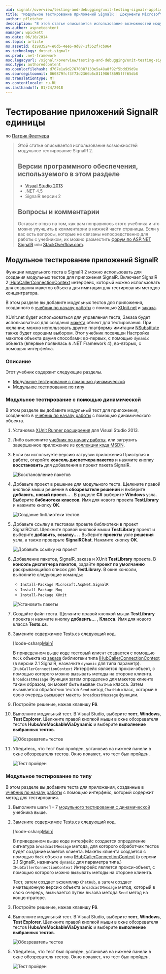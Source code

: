 ```yaml
---
uid: signalr/overview/testing-and-debugging/unit-testing-signalr-applications
title: "Модульное тестирование приложений SignalR | Документы Microsoft"
author: pfletcher
description: "В этой статье описывается использование возможностей модульное тестирование SignalR 2.0."
ms.author: aspnetcontent
manager: wpickett
ms.date: 06/10/2014
ms.topic: article
ms.assetid: d1983524-e0d5-4ee6-9d87-1f552f7cb964
ms.technology: dotnet-signalr
ms.prod: .net-framework
msc.legacyurl: /signalr/overview/testing-and-debugging/unit-testing-signalr-applications
msc.type: authoredcontent
ms.openlocfilehash: d767e1a9d27670387133e5a48a8f92f5bdd39d9e
ms.sourcegitcommit: 060879fcf3f73d2366b5c811986f8695fff65db8
ms.translationtype: MT
ms.contentlocale: ru-RU
ms.lasthandoff: 01/24/2018
---
```

<a name="unit-testing-signalr-applications"></a>Тестирование приложений SignalR единицы
====================
по [Патрик Флетчера](https://github.com/pfletcher)

> Этой статье описывается использование возможностей модульное тестирование SignalR 2. 
> 
> ## <a name="software-versions-used-in-this-topic"></a>Версии программного обеспечения, используемого в этом разделе
> 
> 
> - [Visual Studio 2013](https://www.microsoft.com/visualstudio/eng/2013-downloads)
> - .NET 4.5
> - SignalR версии 2
>   
> 
> 
> ## <a name="questions-and-comments"></a>Вопросы и комментарии
> 
> Оставьте отзыв на том, как вам понравилось этого учебника и что можно улучшить в комментарии в нижней части страницы. Если у вас есть вопросы, которые не связаны непосредственно для работы с учебником, их можно разместить [форум по ASP.NET SignalR](https://forums.asp.net/1254.aspx/1?ASP+NET+SignalR) или [StackOverflow.com](http://stackoverflow.com/).


<a id="unit"></a>
## <a name="unit-testing-signalr-applications"></a>Модульное тестирование приложений SignalR

Функции модульного теста в SignalR 2 можно использовать для создания модульных тестов для приложения SignalR. Включает SignalR 2 [IHubCallerConnectionContext](https://msdn.microsoft.com/library/microsoft.aspnet.signalr.hubs.ihubcallerconnectioncontext(v=vs.118).aspx) интерфейс, который можно использовать для создания макетов объекта для имитации для тестирования методов концентратора.

В этом разделе вы добавите модульных тестов для приложения, созданного в [учебник по началу работы](../getting-started/tutorial-getting-started-with-signalr.md) с помощью [XUnit.net](https://github.com/xunit/xunit) и [заказа](https://github.com/Moq/moq4).

XUnit.net будет использоваться для управления теста; Заказа будет использоваться для создания [макета](http://en.wikipedia.org/wiki/Mock_object) объект для тестирования. При желании; можно использовать другие платформы имитации [NSubstitute](http://nsubstitute.github.io/) также будет хорошим выбором. Этот учебник посвящен Настройка макетов объекта двумя способами: во-первых, с помощью `dynamic` объекта (впервые появилась в .NET Framework 4), во-вторых, с помощью интерфейса.

### <a name="contents"></a>Описание

Этот учебник содержит следующие разделы.

- [Модульное тестирование с помощью динамической](#dynamic)
- [Модульное тестирование по типу](#type)

<a id="dynamic"></a>
### <a name="unit-testing-with-dynamic"></a>Модульное тестирование с помощью динамической

В этом разделе вы добавите модульный тест для приложения, созданного в [учебник по началу работы](../getting-started/tutorial-getting-started-with-signalr.md) с помощью динамического объекта.

1. Установка [XUnit Runner расширения](https://visualstudiogallery.msdn.microsoft.com/463c5987-f82b-46c8-a97e-b1cde42b9099) для Visual Studio 2013.
2. Либо выполните [учебник по началу работы](../getting-started/tutorial-getting-started-with-signalr.md), или загрузить завершенное приложение из [коллекции кода MSDN](https://code.msdn.microsoft.com/SignalR-Getting-Started-b9d18aa9).
3. Если вы используете версию загрузки приложения Приступая к работе, откройте **консоль диспетчера пакетов** и нажмите кнопку **восстановить** для добавления в проект пакета SignalR.

    ![Восстановление пакетов](unit-testing-signalr-applications/_static/image1.png)
4. Добавьте проект в решение для модульного теста. Щелкните правой кнопкой мыши решение в **обозревателе решений** и выберите **добавить**, **новый проект...** . В разделе **C#** выберите **Windows** узла. Выберите **библиотека классов**. Имя для нового проекта **TestLibrary** и нажмите кнопку **ОК**.

    ![Создание библиотеки тестов](unit-testing-signalr-applications/_static/image2.png)
5. Добавьте ссылку в тестовом проекте библиотеки в проект SignalRChat. Щелкните правой кнопкой мыши **TestLibrary** проект и выберите **добавить**, **ссылку...** . Выберите **проекты** узле **решения** узла, а также проверьте **SignalRChat**. Нажмите кнопку **ОК**.

    ![Добавить ссылку на проект](unit-testing-signalr-applications/_static/image3.png)
6. Добавление пакетов, SignalR, заказа и XUnit **TestLibrary** проекта. В **консоль диспетчера пакетов**, задайте **проект по умолчанию** раскрывающийся список для **TestLibrary**. В окне консоли, выполните следующие команды:

    - `Install-Package Microsoft.AspNet.SignalR`
    - `Install-Package Moq`
    - `Install-Package XUnit`

    ![Установить пакеты](unit-testing-signalr-applications/_static/image4.png)
7. Создайте файл теста. Щелкните правой кнопкой мыши **TestLibrary** проекта и нажмите кнопку **добавить...** , **Класса**. Имя для нового класса **Tests.cs**.
8. Замените содержимое Tests.cs следующий код.

    [!code-csharp[Main](unit-testing-signalr-applications/samples/sample1.cs)]

    В приведенном выше коде тестовый клиент создается с помощью `Mock` объекта из [заказа](https://github.com/Moq/moq4) библиотеки типа [IHubCallerConnectionContext](https://msdn.microsoft.com/library/microsoft.aspnet.signalr.hubs.ihubcallerconnectioncontext(v=vs.118).aspx) (в версии 2.1 SignalR, назначьте `dynamic` для типа параметр). `IHubCallerConnectionContext` Интерфейс является прокси-объект, с помощью которого можно вызывать методы на стороне клиента. `broadcastMessage` Функция затем определено для макетов клиента таким образом, он может быть вызван `ChatHub` класса. Затем вызывается обработчик тестов `Send` метод `ChatHub` класс, который в свою очередь вызывает макеты `broadcastMessage` функции.
9. Постройте решение, нажав клавишу **F6**.
10. Выполните модульный тест. В Visual Studio, выберите **тест**, **Windows**, **Test Explorer**. Щелкните правой кнопкой мыши в окне обозревателя тестов **HubsAreMockableViaDynamic** и выберите **выполнение выбранных тестов**.

    ![Обозреватель тестов](unit-testing-signalr-applications/_static/image5.png)
11. Убедитесь, что тест был пройден, установив на нижней панели в окне обозревателя тестов. Окно покажет, что тест был пройден.

    ![Тест пройден](unit-testing-signalr-applications/_static/image6.png)

<a id="type"></a>
### <a name="unit-testing-by-type"></a>Модульное тестирование по типу

В этом разделе вы добавите теста для приложения, созданные в [учебник по началу работы](../getting-started/tutorial-getting-started-with-signalr.md) с помощью интерфейс, который содержит метод для тестирования.

1. Выполните шаги 1 – 7 [модульного тестирования с динамической](#dynamic) учебника выше.
2. Замените содержимое Tests.cs следующий код.

    [!code-csharp[Main](unit-testing-signalr-applications/samples/sample2.cs)]

    В приведенном выше коде интерфейс создается определение сигнатура `broadcastMessage` метода, для которого обработчик тестов будет создание макетов клиента. Макеты клиента создается с помощью `Mock` объекта типа [IHubCallerConnectionContext](https://msdn.microsoft.com/library/microsoft.aspnet.signalr.hubs.ihubcallerconnectioncontext(v=vs.118).aspx) (в версии 2.1 SignalR, назначьте `dynamic` для параметра типа.) `IHubCallerConnectionContext` Интерфейс является прокси-объект, с помощью которого можно вызывать методы на стороне клиента.

    Тест, затем создает экземпляр `ChatHub`, а затем создает имитационную версию объекта `broadcastMessage` метод, который в свою очередь, вызывается путем вызова метода `Send` метод на концентраторе.
3. Постройте решение, нажав клавишу **F6**.
4. Выполните модульный тест. В Visual Studio, выберите **тест**, **Windows**, **Test Explorer**. Щелкните правой кнопкой мыши в окне обозревателя тестов **HubsAreMockableViaDynamic** и выберите **выполнение выбранных тестов**.

    ![Обозреватель тестов](unit-testing-signalr-applications/_static/image7.png)
5. Убедитесь, что тест был пройден, установив на нижней панели в окне обозревателя тестов. Окно покажет, что тест был пройден.

    ![Тест пройден](unit-testing-signalr-applications/_static/image8.png)
